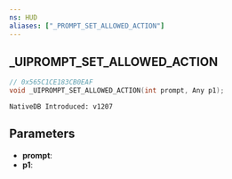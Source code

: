 ```yaml
---
ns: HUD
aliases: ["_PROMPT_SET_ALLOWED_ACTION"]
---
```

## _UIPROMPT_SET_ALLOWED_ACTION

```c
// 0x565C1CE183CB0EAF
void _UIPROMPT_SET_ALLOWED_ACTION(int prompt, Any p1);
```

```
NativeDB Introduced: v1207
```

## Parameters
* **prompt**:
* **p1**:
